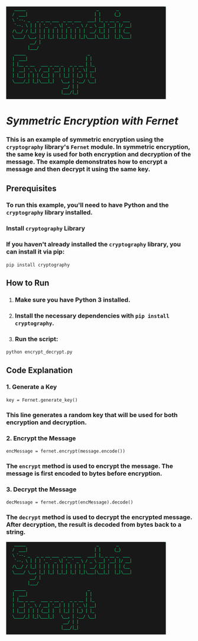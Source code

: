 ![logo](https://github.com/kartik8411/Encryption_Decryption/blob/main/image1.png)
# *Symmetric Encryption with Fernet*

### This is an example of symmetric encryption using the `cryptography` library's `Fernet` module. In symmetric encryption, the same key is used for both encryption and decryption of the message. The example demonstrates how to encrypt a message and then decrypt it using the same key.

## Prerequisites

### To run this example, you'll need to have Python and the `cryptography` library installed.

### Install `cryptography` Library

### If you haven't already installed the `cryptography` library, you can install it via pip:

```
pip install cryptography
```
## How to Run
1. ### Make sure you have Python 3 installed.
2. ### Install the necessary dependencies with `pip install cryptography`.
3. ### Run the script:

```
python encrypt_decrypt.py
```

## Code Explanation

### 1. Generate a Key
```
key = Fernet.generate_key()
```
### This line generates a random key that will be used for both encryption and decryption.

### 2. Encrypt the Message
```
encMessage = fernet.encrypt(message.encode())
```
### The `encrypt` method is used to encrypt the message. The message is first encoded to bytes before encryption.

### 3. Decrypt the Message
```
decMessage = fernet.decrypt(encMessage).decode()
```
### The `decrypt` method is used to decrypt the encrypted message. After decryption, the result is decoded from bytes back to a string.

![logo](https://github.com/kartik8411/Encryption_Decryption/blob/main/image1.png)
















